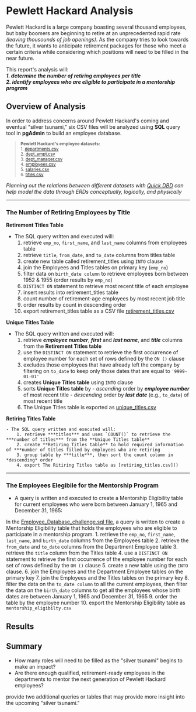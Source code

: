 # Pewlett Hackard Analysis
Pewlett Hackard is a large company boasting several thousand employees, but baby boomers are beginning to retire at an unprecedented rapid rate *(leaving thousounds of job openings)*. As the company tries to look towards the future, it wants to anticipate retirement packages for those who meet a certain criteria while considering which positions will need to be filled in the near future.

This report's analysis will:  
***1. determine the number of retiring employees per title***   
***2. identify employees who are eligible to participate in a mentorship program***

## Overview of Analysis

In order to address concerns around Pewlett Hackard's coming and eventual "silver tsunami," six CSV files will be analyzed using **SQL** query tool in **pgAdmin** to build an employee database.

> <sub>**Pewlett Hackard's employee datasets:**</sub>   
> <sub>1. [departments.csv](https://github.com/vzhang90/Pewlett-Hackard-Analysis/blob/main/data/departments.csv)</sub>  
> <sub>2. [dept_empt.csv](https://github.com/vzhang90/Pewlett-Hackard-Analysis/blob/main/data/dept_emp.csv)</sub>  
> <sub>3. [dept_manager.csv](https://github.com/vzhang90/Pewlett-Hackard-Analysis/blob/main/data/dept_manager.csv)</sub>  
> <sub>4. [employees.csv](https://github.com/vzhang90/Pewlett-Hackard-Analysis/blob/main/data/employees.csv)</sub>  
> <sub>5. [salaries.csv](https://github.com/vzhang90/Pewlett-Hackard-Analysis/blob/main/data/salaries.csv)</sub>  
> <sub>6. [titles.csv](https://github.com/vzhang90/Pewlett-Hackard-Analysis/blob/main/data/titles.csv)</sub>

*Planning out the relations between different datasets with [Quick DBD](https://www.quickdatabasediagrams.com/) can help model the data through ERDs conceptually, logically, and physically*
  
---

### The Number of Retiring Employees by Title
**Retirement Titles Table**
- The SQL query written and executed will:
    1. retrieve `emp_no`, `first_name`, and `last_name` columns from employees table
    2. retrieve `title`, `from_date`, and `to_date` columns from titles table
    3. create new table called retirement_titles using `INTO` clause
    4. join the Employees and Titles tables on primary key (`emp_no`)
    5. filter data on `birth_date column` to retrieve employees born between 1952 & 1955 (order results by `emp_no`)
    6. `DISTINCT ON` statement to retrieve most recent title of each employee
    7. insert results into retirement_titles table
    8. count number of retirement-age employees by most recent job title
    9. order results by count in descending order
    10. export retirement_titles table as a CSV file [retirement_titles.csv]()
  
**Unique Titles Table**   
- The SQL query written and executed will:
    1. retrieve ***employee number***, ***first*** and ***last name***, and ***title*** columns from the **Retirement Titles table**
    2. use the `DISTINCT ON` statement to retrieve the first occurrence of employee number for each set of rows defined by the `ON ()` clause
    3. excludes those employees that have already left the company by filtering on `to_date` to keep only those dates that are equal to `'9999-01-01'`
    4. creates **Unique Titles table** using `INTO` clause
    5. sorts **Unique Titles table** by
            - *ascending* order by ***employee number*** of most recent title
            - *descending* order by ***last date*** (e.g., `to_date`) of most recent title
    6. The Unique Titles table is exported as [unique_titles.csv]()

**Retiring Titles Table**  
 
    - The SQL query written and executed will:
        1. retrieve ***titles*** and uses `COUNT()` to retrieve the ***number of titles*** from the **Unique Titles table**
        2. create **Retiring Titles table** to hold required information of ***number of titles filled by employees who are retiring
        3. group table by ***title***, then sort the count column in *descending* order
        4. export The Ritiring Titles table as [retiring_titles.csv]()

---

### The Employees Elegibile for the Mentorship Program
- A query is written and executed to create a Mentorship Eligibility table for current employees who were born between January 1, 1965 and December 31, 1965:

In the [Employee_Database_challenge.sql file](), a query is written to create a Mentorship Eligibility table that holds the employees who are eligible to participate in a mentorship program.
    1. retrieve the `emp_no`, `first_name`, `last_name`, and `birth_date` columns from the Employees table
    2. retrieve the `from_date` and `to_date` columns from the Department Employee table
    3. retrieve the `title` column from the Titles table
    4. use a `DISTINCT ON` statement to retrieve the first occurrence of the employee number for each set of rows defined by the `ON ()` clause
    5. create a new table using the `INTO` clause.
    6. join the Employees and the Department Employee tables on the primary key
    7. join the Employees and the Titles tables on the primary key
    8. filter the data on the `to_date column` to all the current employees, then filter the data on the `birth_date` columns to get all the employees whose birth dates are between January 1, 1965 and December 31, 1965
    9. order the table by the employee number
    10. export the Mentorship Eligibility table as `mentorship_eligibilty.csv`

## Results

## Summary
- How many roles will need to be filled as the "silver tsunami" begins to make an impact?
- Are there enough qualified, retirement-ready employees in the departments to mentor the next generation of Pewlett Hackard employees?

provide two additional queries or tables that may provide more insight into the upcoming "silver tsunami." 
